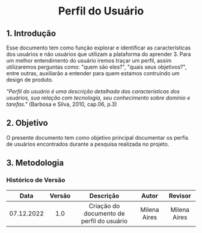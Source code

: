 # <center>Perfil do Usuário 
  
  ## 1. Introdução 
  Esse documento tem como função explorar e identificar as características dos usuários e não usuários que utilizam a plataforma do aprender 3. Para um melhor entendimento do usuário iremos traçar um perfil, assim utilizaremos perguntas como:  "quem são eles?", "quais seus objetivos?", entre outras, auxiliarão a entender para quem estamos contruindo um design de produto.
  
  _"Perfil do usuário é uma descrição	detalhada	das	características	dos	usuários,	sua	relação	
com	tecnologia,	seu	conhecimento	sobre	domínio	e	tarefas."_ (Barbosa e Silva, 2010, cap.06, p.3)
   
  ## 2. Objetivo 
  O presente documento tem como objetivo principal documentar os perfis de usuários encontrados durante a pesquisa realizada no projeto.
  
  ## 3. Metodologia 
  
  
  ### Histórico de Versão

| Data       | Versão | Descrição            | Autor             | Revisor |
|:----------:|:------:|:--------------------:|:-----------------:|:-------:|
| 07.12.2022 | 1.0 | Criação do documento de perfil do usuário | Milena Aires | Milena Aires |
